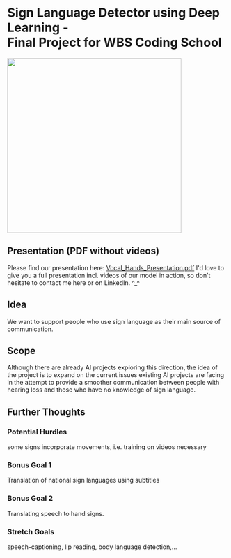 # Sign Language Detector using Deep Learning - <br/>Final Project for WBS Coding School 

<img src="https://github.com/Chrille91/Sign-Language-Detector/assets/49496538/35b5e37a-3569-4ff1-b15b-ba33e9dcad44.type" width="400" height="400">

## Presentation (PDF without videos)
Please find our presentation here: [Vocal_Hands_Presentation.pdf](https://github.com/user-attachments/files/17902056/Vocal_Hands_public_small.pdf)
I'd love to give you a full presentation incl. videos of our model in action, so don't hesitate to contact me here or on LinkedIn. ^_^ 

## Idea
We want to support people who use sign language as their main source of communication. 

## Scope 
Although there are already AI projects exploring this direction, the idea of the project is to expand on the current issues existing AI projects are facing in the attempt to provide a smoother communication between people with hearing loss and those who have no knowledge of sign language. 

## Further Thoughts
### Potential Hurdles
some signs incorporate movements, i.e. training on videos necessary

### Bonus Goal 1
Translation of national sign languages using subtitles

### Bonus Goal 2
Translating speech to hand signs.

### Stretch Goals
speech-captioning, lip reading, body language detection,...
